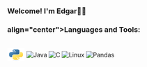 ### Welcome! I'm Edgar👨‍💻​




### align="center">Languages and Tools:

<div style="display: inline_block"><br>
  <img align="center" alt="Python" height="30" width="40" src="https://raw.githubusercontent.com/devicons/devicon/master/icons/python/python-original.svg">  
  <img align="center" alt="Java" height="30" width="40" src="https://cdn.jsdelivr.net/gh/devicons/devicon/icons/pandas/pandas-original.svg">
  <img align="center" alt="C" height="30" width="40"
src="https://cdn.jsdelivr.net/gh/devicons/devicon/icons/numpy/numpy-original.svg">
  <img align="center" alt="Linux" height="30" width="40" src="https://cdn.jsdelivr.net/gh/devicons/devicon/icons/photoshop/photoshop-plain.svg">
  <img align="center" alt="Pandas" height="30" width="40" src="https://cdn.jsdelivr.net/gh/devicons/devicon/icons/illustrator/illustrator-plain.svg">
   <i class="devicon-pandas-original-wordmark"></i>
          
</div>
